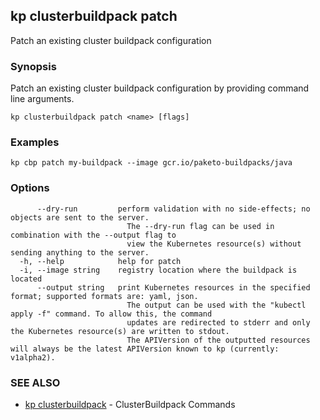 ## kp clusterbuildpack patch

Patch an existing cluster buildpack configuration

### Synopsis

Patch an existing cluster buildpack configuration by providing command line arguments.

```
kp clusterbuildpack patch <name> [flags]
```

### Examples

```
kp cbp patch my-buildpack --image gcr.io/paketo-buildpacks/java
```

### Options

```
      --dry-run         perform validation with no side-effects; no objects are sent to the server.
                          The --dry-run flag can be used in combination with the --output flag to
                          view the Kubernetes resource(s) without sending anything to the server.
  -h, --help            help for patch
  -i, --image string    registry location where the buildpack is located
      --output string   print Kubernetes resources in the specified format; supported formats are: yaml, json.
                          The output can be used with the "kubectl apply -f" command. To allow this, the command
                          updates are redirected to stderr and only the Kubernetes resource(s) are written to stdout.
                          The APIVersion of the outputted resources will always be the latest APIVersion known to kp (currently: v1alpha2).
```

### SEE ALSO

* [kp clusterbuildpack](kp_clusterbuildpack.md)	 - ClusterBuildpack Commands

